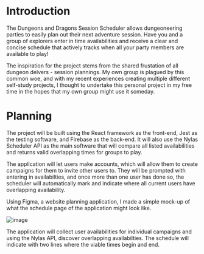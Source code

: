 # Introduction

The Dungeons and Dragons Session Scheduler allows dungeoneering parties to easily plan out their next adventure session. Have you and a group of explorers enter in time availabilities and receive a clear and concise schedule that actively tracks when all your party members are available to play!

The inspiration for the project stems from the shared frustation of all dungeon delvers - session plannings. My own group is plagued by this common woe, and with my recent experiences creating multiple different self-study projects, I thought to undertake this personal project in my free time in the hopes that my own group might use it someday.

# Planning

The project will be built using the React framework as the front-end, Jest as the testing software, and Firebase as the back-end. It will also use the Nylas Scheduler API as the main software that will compare all listed availabilities and returns valid overlapping times for groups to play.

The application will let users make accounts, which will allow them to create campaigns for them to invite other users to. They will be prompted with entering in availabilties, and once more than one user has done so, the scheduler will automatically mark and indicate where all current users have overlapping availability.

Using Figma, a website planning application, I made a simple mock-up of what the schedule page of the application might look like.

![image](https://user-images.githubusercontent.com/96889143/198179537-c64feeeb-41d2-4744-9fc4-f0f0effacbb3.png)

The application will collect user availabilities for individual campaigns and using the Nylas API, discover overlapping availabilties. The schedule will indicate with two lines where the viable times begin and end.








